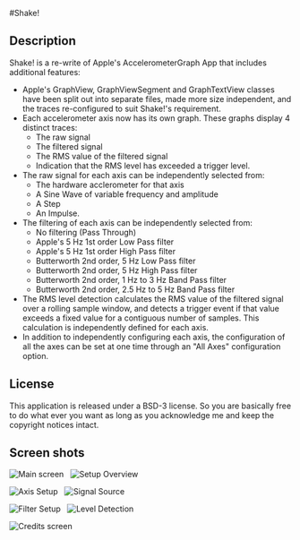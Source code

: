 #Shake!

## Description

Shake! is a re-write of Apple's AccelerometerGraph App that includes additional features:

* Apple's GraphView, GraphViewSegment and GraphTextView classes have been split out into separate files, made more size independent, and the traces re-configured to suit Shake!'s requirement.
* Each accelerometer axis now has its own graph.  These graphs display 4 distinct traces:
  * The raw signal
  * The filtered signal
  * The RMS value of the filtered signal
  * Indication that the RMS level has exceeded a trigger level.
* The raw signal for each axis can be independently selected from:
  * The hardware acclerometer for that axis
  * A Sine Wave of variable frequency and amplitude
  * A Step
  * An Impulse.
* The filtering of each axis can be independently selected from:
  * No filtering (Pass Through)
  * Apple's 5 Hz 1st order Low Pass filter
  * Apple's 5 Hz 1st order High Pass filter
  * Butterworth 2nd order, 5 Hz Low Pass filter
  * Butterworth 2nd order, 5 Hz High Pass filter
  * Butterworth 2nd order, 1 Hz to 3 Hz Band Pass filter
  * Butterworth 2nd order, 2.5 Hz to 5 Hz Band Pass filter
* The RMS level detection calculates the RMS value of the filtered signal over a rolling sample window, and detects a trigger event if that value exceeds a fixed value for a contiguous number of samples.  This calculation is independently defined for each axis.
* In addition to independently configuring each axis, the configuration of all the axes can be set at one time through an "All Axes" configuration option.

## License

This application is released under a BSD-3 license. So you are basically free to do what ever you want as long as you acknowledge me and keep the copyright notices intact. 

## Screen shots


![Main screen](http://github.com/JoalahDesigns/Shake/raw/master/Shake_1_Main.png) &nbsp; ![Setup Overview](http://github.com/JoalahDesigns/Shake/raw/master/Shake_2_Setup.png)

![Axis Setup](http://github.com/JoalahDesigns/Shake/raw/master/Shake_3_Setup.png) &nbsp; ![Signal Source](http://github.com/JoalahDesigns/Shake/raw/master/Shake_4_Setup.png)

![Filter Setup](http://github.com/JoalahDesigns/Shake/raw/master/Shake_5_Setup.png) &nbsp; ![Level Detection](http://github.com/JoalahDesigns/Shake/raw/master/Shake_6_Setup.png)

![Credits screen](http://github.com/JoalahDesigns/Shake/raw/master/Shake_7_Credits.png)
